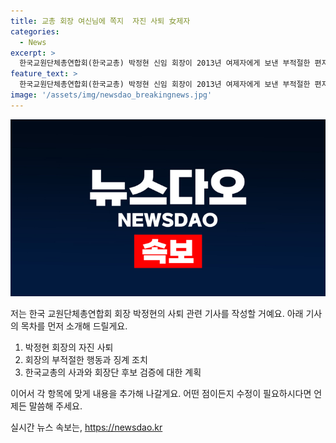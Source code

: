 ```yaml
---
title: 교총 회장 여신님에 쪽지  자진 사퇴 女제자
categories:
  - News
excerpt: >
  한국교원단체총연합회(한국교총) 박정현 신임 회장이 2013년 여제자에게 보낸 부적절한 편지가 알려지자 27일 자진사퇴했다. 박 회장은 사퇴 의사를 밝히며 책임을 통감하고 깊이 사죄한다고 전했다. 또한 교총은 사과하고, 후보 검증 절차를 개선할 것을 약속했으며, 차기 회장단 선출까지 수석 부회장이 직무대행을 맡게 됐다.
feature_text: >
  한국교원단체총연합회(한국교총) 박정현 신임 회장이 2013년 여제자에게 보낸 부적절한 편지가 알려지자 27일 자진사퇴했다. 박 회장은 사퇴 의사를 밝히며 책임을 통감하고 깊이 사죄한다고 전했다. 또한 교총은 사과하고, 후보 검증 절차를 개선할 것을 약속했으며, 차기 회장단 선출까지 수석 부회장이 직무대행을 맡게 됐다.
image: '/assets/img/newsdao_breakingnews.jpg'
---
```


<p><img src="/assets/img/newsdao_breakingnews.jpg" alt="pcversion 속보" /></p>

<p>저는 한국 교원단체총연합회 회장 박정현의 사퇴 관련 기사를 작성할 거예요. 아래 기사의 목차를 먼저 소개해 드릴게요. </p>

<ol>
<li>박정현 회장의 자진 사퇴</li>
<li>회장의 부적절한 행동과 징계 조치</li>
<li>한국교총의 사과와 회장단 후보 검증에 대한 계획</li>
</ol>

<p>이어서 각 항목에 맞게 내용을 추가해 나갈게요. 어떤 점이든지 수정이 필요하시다면 언제든 말씀해 주세요.</p>
실시간 뉴스 속보는, <a href="https://newsdao.kr" rel="dofollow">https://newsdao.kr</a>


